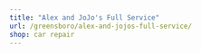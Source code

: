 ```yaml
---
title: "Alex and JoJo's Full Service"
url: /greensboro/alex-and-jojos-full-service/
shop: car repair
---
```

